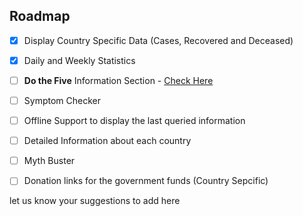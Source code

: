 ## Roadmap


- [x] Display Country Specific Data (Cases, Recovered and Deceased)

- [x] Daily and Weekly Statistics

- [ ] <b>Do the Five</b> Information Section - [Check Here](https://www.who.int/news-room/detail/23-03-2020-pass-the-message-five-steps-to-kicking-out-coronavirus)

- [ ] Symptom Checker

- [ ] Offline Support to display the last queried information

- [ ] Detailed Information about each country

- [ ] Myth Buster

- [ ] Donation links for the government funds (Country Sepcific)


let us know your suggestions to add here
